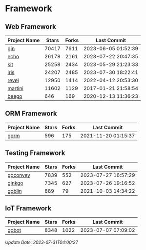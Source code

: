 # Framework

## Web Framework
| Project Name | Stars | Forks | Last Commit |
| ------------ | ----- | ----- | ----------- |
| [gin](https://github.com/gin-gonic/gin) | 70417 | 7611 | 2023-06-05 01:52:39 |
| [echo](https://github.com/labstack/echo) | 26178 | 2161 | 2023-07-22 20:47:35 |
| [kit](https://github.com/go-kit/kit) | 25258 | 2434 | 2023-05-29 21:23:33 |
| [iris](https://github.com/kataras/iris) | 24207 | 2485 | 2023-07-30 18:22:41 |
| [revel](https://github.com/revel/revel) | 12950 | 1414 | 2022-04-12 20:53:30 |
| [martini](https://github.com/go-martini/martini) | 11602 | 1129 | 2017-01-21 21:58:54 |
| [beego](https://github.com/astaxie/beego) | 646 | 169 | 2020-12-13 11:36:23 |

## ORM Framework
| Project Name | Stars | Forks | Last Commit |
| ------------ | ----- | ----- | ----------- |
| [gorm](https://github.com/jinzhu/gorm) | 596 | 175 | 2021-11-20 01:15:37 |

## Testing Framework
| Project Name | Stars | Forks | Last Commit |
| ------------ | ----- | ----- | ----------- |
| [goconvey](https://github.com/smartystreets/goconvey) | 7839 | 552 | 2023-07-27 16:57:29 |
| [ginkgo](https://github.com/onsi/ginkgo) | 7345 | 627 | 2023-07-26 19:16:52 |
| [goblin](https://github.com/franela/goblin) | 889 | 79 | 2021-10-03 14:34:22 |

## IoT Framework
| Project Name | Stars | Forks | Last Commit |
| ------------ | ----- | ----- | ----------- |
| [gobot](https://github.com/hybridgroup/gobot) | 8348 | 1022 | 2023-07-07 07:09:02 |

*Update Date: 2023-07-31T04:00:27*